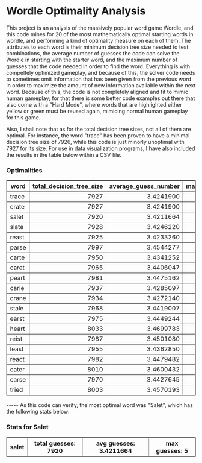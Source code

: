 # Wordle Optimality Analysis

This project is an analysis of the massively popular word game Wordle, and this code mines for 20 of the most mathematically optimal starting words in wordle, and performing a kind of optimality measure on each of them. The attributes to each word is their minimum decision tree size needed to test combinations, the average number of guesses the code can solve the Wordle in starting with the starter word, and the maximum number of guesses that the code needed in order to find the word. Everything is with compeltely optimized gameplay, and because of this, the solver code needs to sometimes omit information that has been given from the previous word in order to maximize the amount of new information available within the next word. Because of this, the code is not completely aligned and fit to mimic human gameplay; for that there is some better code examples out there that also come with a "Hard Mode", where words that are highlighted either yellow or green must be reused again, mimicing normal human gameplay for this game. 

Also, I shall note that as for the total decision tree sizes, not all of them are optimal. For instance, the word "trace" has been proven to have a minimal decision tree size of 7926, while this code is just minorly unoptimal with 7927 for its size. For use in data visualization programs, I have also included the results in the table below within a CSV file.

<div class="row"><div class="col-md-12"><div class="panel panel-success"><div class="panel-heading "><h3 class="panel-title">Optimalities</h3></div>
<table border=1 class="table table-striped table-bordered table-hover table-condensed">
<thead><tr><th title="Field #1">word</th>
<th title="Field #2">total_decision_tree_size</th>
<th title="Field #3">average_guess_number</th>
<th title="Field #4">maximum_guesses</th>
</tr></thead>
<tbody><tr><td>trace</td>
<td align="right">7927</td>
<td align="right">3.4241900</td>
<td align="right">5</td>
</tr>
<tr><td>crate</td>
<td align="right">7927</td>
<td align="right">3.4241900</td>
<td align="right">5</td>
</tr>
<tr><td>salet</td>
<td align="right">7920</td>
<td align="right">3.4211664</td>
<td align="right">5</td>
</tr>
<tr><td>slate</td>
<td align="right">7928</td>
<td align="right">3.4246220</td>
<td align="right">6</td>
</tr>
<tr><td>reast</td>
<td align="right">7925</td>
<td align="right">3.4233260</td>
<td align="right">5</td>
</tr>
<tr><td>parse</td>
<td align="right">7997</td>
<td align="right">3.4544277</td>
<td align="right">6</td>
</tr>
<tr><td>carte</td>
<td align="right">7950</td>
<td align="right">3.4341252</td>
<td align="right">6</td>
</tr>
<tr><td>caret</td>
<td align="right">7965</td>
<td align="right">3.4406047</td>
<td align="right">5</td>
</tr>
<tr><td>peart</td>
<td align="right">7981</td>
<td align="right">3.4475162</td>
<td align="right">6</td>
</tr>
<tr><td>carle</td>
<td align="right">7937</td>
<td align="right">3.4285097</td>
<td align="right">6</td>
</tr>
<tr><td>crane</td>
<td align="right">7934</td>
<td align="right">3.4272140</td>
<td align="right">6</td>
</tr>
<tr><td>stale</td>
<td align="right">7968</td>
<td align="right">3.4419007</td>
<td align="right">6</td>
</tr>
<tr><td>earst</td>
<td align="right">7975</td>
<td align="right">3.4449244</td>
<td align="right">6</td>
</tr>
<tr><td>heart</td>
<td align="right">8033</td>
<td align="right">3.4699783</td>
<td align="right">6</td>
</tr>
<tr><td>reist</td>
<td align="right">7987</td>
<td align="right">3.4501080</td>
<td align="right">6</td>
</tr>
<tr><td>least</td>
<td align="right">7955</td>
<td align="right">3.4362850</td>
<td align="right">6</td>
</tr>
<tr><td>react</td>
<td align="right">7982</td>
<td align="right">3.4479482</td>
<td align="right">5</td>
</tr>
<tr><td>cater</td>
<td align="right">8010</td>
<td align="right">3.4600432</td>
<td align="right">5</td>
</tr>
<tr><td>carse</td>
<td align="right">7970</td>
<td align="right">3.4427645</td>
<td align="right">6</td>
</tr>
<tr><td>tried</td>
<td align="right">8003</td>
<td align="right">3.4570193</td>
<td align="right">5</td>
</tr>
</tbody></table>
</div></div></div>
-----
As this code can verify, the most optimal word was "Salet", which has the following stats below:
<div class="row"><div class="col-md-12"><div class="panel panel-success"><div class="panel-heading "><h3 class="panel-title">Stats for Salet</h3></div>
<table border=1 class="table table-striped table-bordered table-hover table-condensed">
<thead><tr><th title="Field #1">salet</th>
<th title="Field #2">total guesses: 7920</th>
<th title="Field #3">avg guesses: 3.4211664</th>
<th title="Field #4">max guesses: 5</th>
</tr></thead>
<tbody></tbody></table>
</div></div></div>
